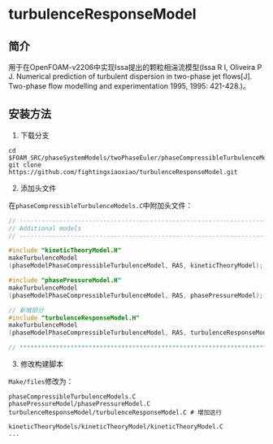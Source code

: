 # turbulenceResponseModel

## 简介

用于在OpenFOAM-v2206中实现Issa提出的颗粒相湍流模型(Issa R I, Oliveira P J. Numerical prediction of turbulent dispersion in two-phase jet flows[J]. Two-phase flow modelling and experimentation 1995, 1995: 421-428.)。

## 安装方法

1. 下载分支
```shell
cd $FOAM_SRC/phaseSystemModels/twoPhaseEuler/phaseCompressibleTurbulenceModels
git clone https://github.com/fightingxiaoxiao/turbulenceResponseModel.git
```

2. 添加头文件

在`phaseCompressibleTurbulenceModels.C`中附加头文件：
```cpp
// -------------------------------------------------------------------------- //
// Additional models
// -------------------------------------------------------------------------- //

#include "kineticTheoryModel.H"
makeTurbulenceModel
(phaseModelPhaseCompressibleTurbulenceModel, RAS, kineticTheoryModel);

#include "phasePressureModel.H"
makeTurbulenceModel
(phaseModelPhaseCompressibleTurbulenceModel, RAS, phasePressureModel);

// 新增部分
#include "turbulenceResponseModel.H" 
makeTurbulenceModel
(phaseModelPhaseCompressibleTurbulenceModel, RAS, turbulenceResponseModel);

// ************************************************************************* //
```

3. 修改构建脚本

`Make/files`修改为：
```shell
phaseCompressibleTurbulenceModels.C
phasePressureModel/phasePressureModel.C
turbulenceResponseModel/turbulenceResponseModel.C # 增加这行

kineticTheoryModels/kineticTheoryModel/kineticTheoryModel.C
...
```
